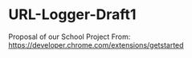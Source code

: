 # URL-Logger-Draft1
Proposal of our School Project
From:
https://developer.chrome.com/extensions/getstarted
